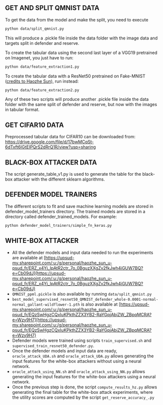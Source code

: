 ## GET AND SPLIT QMNIST DATA

To get the data from the model and make the split, you need to execute
```bash
python data/split_qmnist.py
```
This will produce a .pickle file inside the data folder with the image data and targets split in defender and reserve.

To create the tabular data using the second last layer of a VGG19 pretrained on Imagenet, you just have to run:
```bash
python data/feature_extraction1.py
```
To create the tabular data with a ResNet50 pretrained on Fake-MNIST ([credits to Haozhe Sun](https://github.com/SunHaozhe)), run instead:
```bash
python data/feature_extraction2.py
```
Any of these two scripts will produce another .pickle file inside the data folder with the same split of defender and reserve, but now with the images in tabular format.

## GET CIFAR10 DATA

Preprocessed tabular data for CIFAR10 can be downloaded from: https://drive.google.com/file/d/17bwMCqSt-6dTxft6lGtEIPQrS2dRrQ1R/view?usp=sharing

## BLACK-BOX ATTACKER DATA

The script generate_table_v1.py is used to generate the table for the black-box attacker with the different sklearn algorithms.

## DEFENDER MODEL TRAINERS
The different scripts to fit and save machine learning models are stored in defender_model_trainers directory. The trained models are stored in a directory called defender_trained_models. For example:
```bash
python defender_model_trainers/simple_fn_keras.py
```

## WHITE-BOX ATTACKER 

* All the defender models and input data needed to run the experiments are available at [https://upsud-my.sharepoint.com/:u:/g/personal/haozhe_sun_u-psud_fr/ERZ_x4Yj_IpAtR2ctr_7o_0BguzXXgZv2fkJwh4iGUW7BQ?e=Cb09dJ](https://upsud-my.sharepoint.com/:u:/g/personal/haozhe_sun_u-psud_fr/ERZ_x4Yj_IpAtR2ctr_7o_0BguzXXgZv2fkJwh4iGUW7BQ?e=Cb09dJ)
* `QMNIST_ppml.pickle` is also available by running `data/split_qmnist.py`
* `best_model_supervised_resnet50_QMNIST_defender_whole-0.0001-normal-normal_gallant-wildflower-1.pth` is also available at [https://upsud-my.sharepoint.com/:u:/g/personal/haozhe_sun_u-psud_fr/EQzSwHgzCQxIuKPkthZZX3YB2-RaYGpjAbiZW_ZBpqMCRA?e=Wzy9H7](https://upsud-my.sharepoint.com/:u:/g/personal/haozhe_sun_u-psud_fr/EQzSwHgzCQxIuKPkthZZX3YB2-RaYGpjAbiZW_ZBpqMCRA?e=Wzy9H7)
* Defender models were trained using scripts `train_supervised.sh` and `supervised_train_resnet50_defender.py`. 
* Once the defender models and input data are ready, `oracle_attack_UDA.sh` and `oracle_attack_UDA.py` allows generating the input features for the white-box attackers without using a neural network.
* `oracle_attack_using_NN.sh` and `oracle_attack_using_NN.py` allows generating the input features for the white-box attackers using a neural network.
* Once the previous step is done, the script `compute_results_hz.py` allows generating the final table for the white-box attack experiments, where the utility scores are computed by the script `get_reserve_accuracy_.py`



















